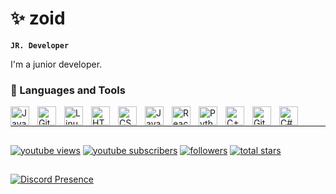 # ✨ zoid

**`JR. Developer`** 

I'm a junior developer.

### 🧰 Languages and Tools

<img align="left" alt="Java" width="30px" style="padding-right:10px;" src="https://cdn.jsdelivr.net/gh/devicons/devicon/icons/java/java-original.svg"/>
<img align="left" alt="Git" width="30px" style="padding-right:10px;" src="https://cdn.jsdelivr.net/gh/devicons/devicon/icons/git/git-original.svg" />
<img align="left" alt="Linux" width="30px" style="padding-right:10px;" src="https://cdn.jsdelivr.net/gh/devicons/devicon/icons/linux/linux-original.svg" />
<img align="left" alt="HTML" width="30px" style="padding-right:10px;" src="https://cdn.jsdelivr.net/gh/devicons/devicon/icons/html5/html5-plain.svg" />
<img align="left" alt="CSS" width="30px" style="padding-right:10px;" src="https://cdn.jsdelivr.net/gh/devicons/devicon/icons/css3/css3-plain.svg" />
<img align="left" alt="JavaScript" width="30px" style="padding-right:10px;" src="https://cdn.jsdelivr.net/gh/devicons/devicon/icons/javascript/javascript-plain.svg" />
<img align="left" alt="React" width="30px" style="padding-right:10px;" src="https://cdn.jsdelivr.net/gh/devicons/devicon/icons/react/react-original.svg" />
<img align="left" alt="Python" width="30px" style="padding-right:10px;" src="https://cdn.jsdelivr.net/gh/devicons/devicon/icons/python/python-plain.svg" />
<img align="left" alt="C++" width="30px" style="padding-right:10px;" src="https://cdn.jsdelivr.net/gh/devicons/devicon/icons/cplusplus/cplusplus-line.svg" />
<img align="left" alt="GitHub" width="30px" style="padding-right:10px;" src="https://cdn.jsdelivr.net/gh/devicons/devicon/icons/github/github-original.svg" />
<img align="left" alt="C#" width="30px" style="padding-right:10px;" src="https://cdn.jsdelivr.net/gh/devicons/devicon/icons/csharp/csharp-plain.svg" />
<br />

---



##

   <p align="left">
         <a href="https://www.youtube.com/channel/UChKN0BzAHOgHGzW9PSEwVDw">
         <img alt="youtube views" title="YouTube views" src="https://custom-icon-badges.demolab.com/youtube/channel/views/UChKN0BzAHOgHGzW9PSEwVDw?color=%23E1AD0E&logo=eye&logoColor=white&style=for-the-badge&labelColor=C79600"/></a> 
      <a href="https://www.youtube.com/channel/UChKN0BzAHOgHGzW9PSEwVDw?sub_confirmation=1">
         <img alt="youtube subscribers" title="Subscribe to my YouTube channel" src="https://custom-icon-badges.demolab.com/youtube/channel/subscribers/UChKN0BzAHOgHGzW9PSEwVDw?color=%23E05D44&label=SUBSCRIBE&logo=video&logoColor=white&style=for-the-badge&labelColor=CE4630"/></a> 
         <a href="https://github.com/unzoid?tab=followers">
         <img alt="followers" title="Total Followers" src="https://custom-icon-badges.demolab.com/github/followers/unzoid?color=236ad3&labelColor=1155ba&style=for-the-badge&logo=person-add&label=Follow&logoColor=white"/></a>
      <a href="https://github.com/unzoid?tab=repositories&sort=stargazers">
         <img alt="total stars" title="Total stars on GitHub" src="https://custom-icon-badges.demolab.com/github/stars/unzoid?color=55960c&style=for-the-badge&labelColor=488207&logo=star"/></a>
   
   </p>

##



[![Discord Presence](https://lanyard.cnrad.dev/api/412292491036065802?borderRadius=5px&animated=true)](https://discord.com/users/412292491036065802)
